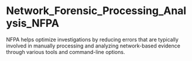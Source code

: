 # Network_Forensic_Processing_Analysis_NFPA
NFPA helps optimize investigations by reducing errors that are typically involved in manually processing and analyzing network-based evidence through various tools and command-line options. 
